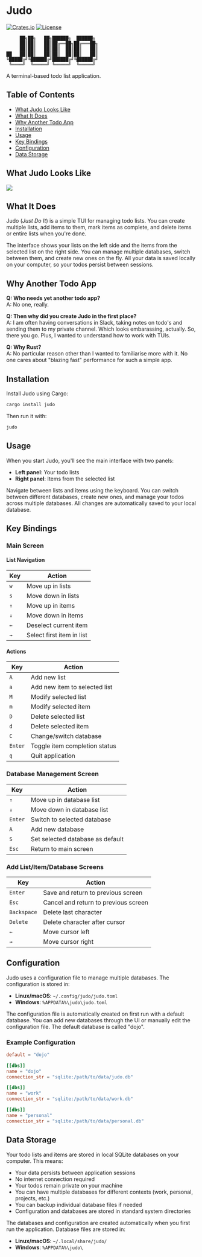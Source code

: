 # Judo

[![Crates.io](https://img.shields.io/crates/v/judo.svg)](https://crates.io/crates/judo)
[![License](https://img.shields.io/badge/license-MIT-blue.svg)](LICENSE)

```
     ██╗██╗   ██╗██████╗  ██████╗ 
     ██║██║   ██║██╔══██╗██╔═══██╗
     ██║██║   ██║██║  ██║██║   ██║
██   ██║██║   ██║██║  ██║██║   ██║
╚█████╔╝╚██████╔╝██████╔╝╚██████╔╝
 ╚════╝  ╚═════╝ ╚═════╝  ╚═════╝ 
```

A terminal-based todo list application.

## Table of Contents

- [What Judo Looks Like](#what-judo-looks-like)
- [What It Does](#what-it-does)
- [Why Another Todo App](#why-another-todo-app)
- [Installation](#installation)
- [Usage](#usage)
- [Key Bindings](#key-bindings)
- [Configuration](#configuration)
- [Data Storage](#data-storage)

## What Judo Looks Like
![](https://github.com/giacomopiccinini/judo/blob/main/assets/judo.png)

## What It Does

Judo (*Just Do It*) is a simple TUI for managing todo lists. You can create multiple lists, add items to them, mark items as complete, and delete items or entire lists when you're done.

The interface shows your lists on the left side and the items from the selected list on the right side. You can manage multiple databases, switch between them, and create new ones on the fly. All your data is saved locally on your computer, so your todos persist between sessions.

## Why Another Todo App

**Q: Who needs yet another todo app?**  
A: No one, really.

**Q: Then why did you create Judo in the first place?**  
A: I am often having conversations in Slack, taking notes on todo's and sending them to my private channel. Which looks embarassing, actually. So, there you go. Plus, I wanted to understand how to work with TUIs.

**Q: Why Rust?**  
A: No particular reason other than I wanted to familiarise more with it. No one cares about "blazing fast" performance for such a simple app. 


## Installation

Install Judo using Cargo:

```bash
cargo install judo
```

Then run it with:

```bash
judo
```

## Usage

When you start Judo, you'll see the main interface with two panels:

- **Left panel**: Your todo lists
- **Right panel**: Items from the selected list

Navigate between lists and items using the keyboard. You can switch between different databases, create new ones, and manage your todos across multiple databases. All changes are automatically saved to your local database.

## Key Bindings

### Main Screen

#### List Navigation
| Key | Action |
|-----|--------|
| `w` | Move up in lists |
| `s` | Move down in lists |
| `↑` | Move up in items |
| `↓` | Move down in items |
| `←` | Deselect current item |
| `→` | Select first item in list |

#### Actions
| Key | Action |
|-----|--------|
| `A` | Add new list |
| `a` | Add new item to selected list |
| `M` | Modify selected list |
| `m` | Modify selected item |
| `D` | Delete selected list |
| `d` | Delete selected item |
| `C` | Change/switch database |
| `Enter` | Toggle item completion status |
| `q` | Quit application |

### Database Management Screen
| Key | Action |
|-----|--------|
| `↑` | Move up in database list |
| `↓` | Move down in database list |
| `Enter` | Switch to selected database |
| `A` | Add new database |
| `S` | Set selected database as default |
| `Esc` | Return to main screen |

### Add List/Item/Database Screens
| Key | Action |
|-----|--------|
| `Enter` | Save and return to previous screen |
| `Esc` | Cancel and return to previous screen |
| `Backspace` | Delete last character |
| `Delete` | Delete character after cursor |
| `←` | Move cursor left |
| `→` | Move cursor right |

## Configuration

Judo uses a configuration file to manage multiple databases. The configuration is stored in:

- **Linux/macOS**: `~/.config/judo/judo.toml`
- **Windows**: `%APPDATA%\judo\judo.toml`

The configuration file is automatically created on first run with a default database. You can add new databases through the UI or manually edit the configuration file. The default database is called "dojo". 

### Example Configuration

```toml
default = "dojo"

[[dbs]]
name = "dojo"
connection_str = "sqlite:/path/to/data/judo.db"

[[dbs]]
name = "work"
connection_str = "sqlite:/path/to/data/work.db"

[[dbs]]
name = "personal"
connection_str = "sqlite:/path/to/data/personal.db"
```

## Data Storage

Your todo lists and items are stored in local SQLite databases on your computer. This means:

- Your data persists between application sessions
- No internet connection required
- Your todos remain private on your machine
- You can have multiple databases for different contexts (work, personal, projects, etc.)
- You can backup individual database files if needed
- Configuration and databases are stored in standard system directories

The databases and configuration are created automatically when you first run the application. Database files are stored in:

- **Linux/macOS**: `~/.local/share/judo/`
- **Windows**: `%APPDATA%\judo\`
